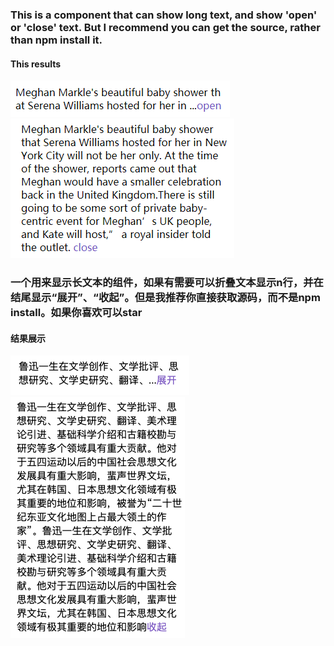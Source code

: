 ### This is a component that can show long text, and show 'open' or 'close' text. But I recommend you can get the source, rather than npm install it.

#### This results
![](./assets/image/微信截图_20190315222811.png)
![](./assets/image/微信截图_20190315222829.png)

### 一个用来显示长文本的组件，如果有需要可以折叠文本显示n行，并在结尾显示“展开”、“收起”。但是我推荐你直接获取源码，而不是npm install。如果你喜欢可以star

#### 结果展示
![](./assets/image/WX20190315-115720.png)
![](./assets/image/WX20190315-115735.png)